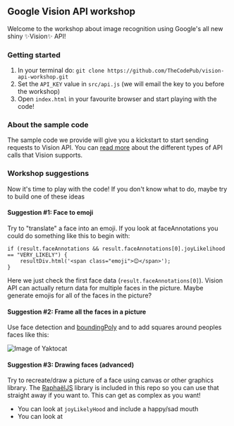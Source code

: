## Google Vision API workshop
Welcome to the workshop about image recognition using Google's all new shiny :sparkles:Vision:sparkles:  API!

### Getting started

1. In your terminal do: `git clone https://github.com/TheCodePub/vision-api-workshop.git`
1. Set the `API_KEY` value in  `src/api.js` (we will email the key to you before the workshop)
1. Open `index.html` in your favourite browser and start playing with the code!


### About the sample code

The sample code we provide will give you a kickstart to start sending requests to Vision API. You can [read more](https://cloud.google.com/vision/docs/concepts#types_of_vision_api_requests) about the different types of API calls that Vision supports.

### Workshop suggestions

Now it's time to play with the code! If you don't know what to do, maybe try to build one of these ideas

#### Suggestion #1: Face to emoji

Try to "translate" a face into an emoji. If you look at faceAnnotations you could do something like this to begin with:

    if (result.faceAnnotations && result.faceAnnotations[0].joyLikelihood == "VERY_LIKELY") {
        resultDiv.html('<span class="emoji">😊</span>');
    }

Here we just check the first face data (`result.faceAnnotations[0]`). Vision API can actually return data for multiple faces in the picture. Maybe generate emojis for all of the faces in the picture?

#### Suggestion #2: Frame all the faces in a picture

Use face detection and [boundingPoly](https://cloud.google.com/vision/reference/rest/v1/images/annotate#FaceAnnotation) and to add squares around peoples faces like this:

![Image of Yaktocat](http://cloudmesh.github.io/introduction_to_cloud_computing/_images/face-detection-people.jpg)

#### Suggestion #3: Drawing faces (advanced)
Try to recreate/draw a picture of a face using canvas or other graphics library. The [RaphaëlJS](http://dmitrybaranovskiy.github.io/raphael/) library is included in this repo so you can use that straight away if you want to. This can get as complex as you want!

 * You can look at `joyLikelyHood` and include a happy/sad mouth
 * You can look at 
